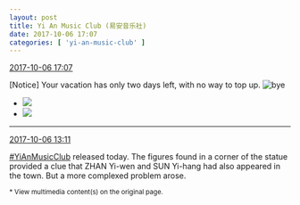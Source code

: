```yaml
---
layout: post
title: Yi An Music Club (易安音乐社)
date: 2017-10-06 17:07
categories: [ 'yi-an-music-club' ]
---
```


<div class="weibo-info">
  <a href="http://weibo.com/6094546964/Fp8gvy2SO">2017-10-06 17:07</a>
</div>

[Notice] Your vacation has only two days left, with no way to top up. ![bye](http://img.t.sinajs.cn/t4/appstyle/expression/ext/normal/70/88_org.gif)

<!-- more -->

<ul class="weibo-pic-list-1">
  <li class="weibo-pic">
    <a href="https://wx1.sinaimg.cn/mw690/006Es64Agy1fk8myssrgrj32eb1sl1ky.jpg"><img src="https://wx1.sinaimg.cn/thumb150/006Es64Agy1fk8myssrgrj32eb1sl1ky.jpg" /></a>
  </li>
  <li class="weibo-pic">
    <a href="https://wx2.sinaimg.cn/mw690/006Es64Agy1fk8myty7tvj30vb0t7wjj.jpg"><img src="https://wx2.sinaimg.cn/thumb150/006Es64Agy1fk8myty7tvj30vb0t7wjj.jpg" /></a>
  </li>
</ul>

---

<div class="weibo-info">
  <a href="http://weibo.com/6094546964/Fp6IQp0eE">2017-10-06 13:11</a>
</div>

[#YiAnMusicClub](http://weibo.com/p/100808beae2e3e05b17b64f63ebedca39f19b2/super_index) released today. The figures found in a corner of the statue provided a clue that ZHAN Yi-wen and SUN Yi-hang had also appeared in the town. But a more complexed problem arose.

<small>* View multimedia content(s) on the original page.</small>
